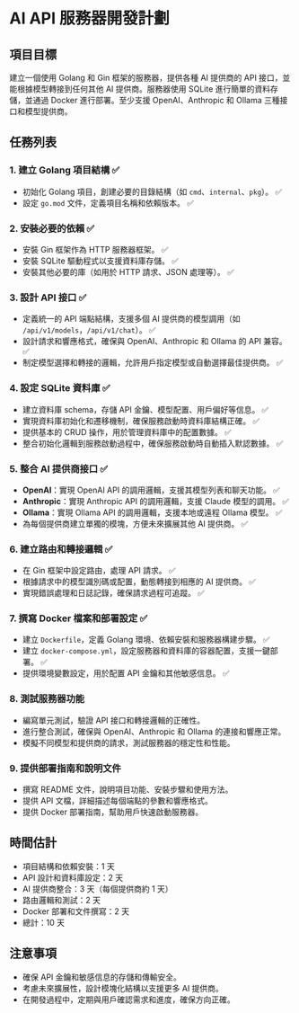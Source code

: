 # AI API 服務器開發計劃

## 項目目標
建立一個使用 Golang 和 Gin 框架的服務器，提供各種 AI 提供商的 API 接口，並能根據模型轉接到任何其他 AI 提供商。服務器使用 SQLite 進行簡單的資料存儲，並通過 Docker 進行部署。至少支援 OpenAI、Anthropic 和 Ollama 三種接口和模型提供商。

## 任務列表

### 1. 建立 Golang 項目結構 ✅
   - 初始化 Golang 項目，創建必要的目錄結構（如 `cmd`、`internal`、`pkg`）。 ✅
   - 設定 `go.mod` 文件，定義項目名稱和依賴版本。 ✅

### 2. 安裝必要的依賴 ✅
   - 安裝 Gin 框架作為 HTTP 服務器框架。 ✅
   - 安裝 SQLite 驅動程式以支援資料庫存儲。 ✅
   - 安裝其他必要的庫（如用於 HTTP 請求、JSON 處理等）。 ✅

### 3. 設計 API 接口 ✅
   - 定義統一的 API 端點結構，支援多個 AI 提供商的模型調用（如 `/api/v1/models`，`/api/v1/chat`）。 ✅
   - 設計請求和響應格式，確保與 OpenAI、Anthropic 和 Ollama 的 API 兼容。 ✅
   - 制定模型選擇和轉接的邏輯，允許用戶指定模型或自動選擇最佳提供商。 ✅

### 4. 設定 SQLite 資料庫 ✅
   - 建立資料庫 schema，存儲 API 金鑰、模型配置、用戶偏好等信息。 ✅
   - 實現資料庫初始化和遷移機制，確保服務啟動時資料庫結構正確。 ✅
   - 提供基本的 CRUD 操作，用於管理資料庫中的配置數據。 ✅
   - 整合初始化邏輯到服務啟動過程中，確保服務啟動時自動插入默認數據。 ✅

### 5. 整合 AI 提供商接口 ✅
   - **OpenAI**：實現 OpenAI API 的調用邏輯，支援其模型列表和聊天功能。 ✅
   - **Anthropic**：實現 Anthropic API 的調用邏輯，支援 Claude 模型的調用。 ✅
   - **Ollama**：實現 Ollama API 的調用邏輯，支援本地或遠程 Ollama 模型。 ✅
   - 為每個提供商建立單獨的模塊，方便未來擴展其他 AI 提供商。 ✅

### 6. 建立路由和轉接邏輯 ✅
   - 在 Gin 框架中設定路由，處理 API 請求。 ✅
   - 根據請求中的模型識別碼或配置，動態轉接到相應的 AI 提供商。 ✅
   - 實現錯誤處理和日誌記錄，確保請求過程可追蹤。 ✅

### 7. 撰寫 Docker 檔案和部署設定 ✅
   - 建立 `Dockerfile`，定義 Golang 環境、依賴安裝和服務器構建步驟。 ✅
   - 建立 `docker-compose.yml`，設定服務器和資料庫的容器配置，支援一鍵部署。 ✅
   - 提供環境變數設定，用於配置 API 金鑰和其他敏感信息。 ✅

### 8. 測試服務器功能
   - 編寫單元測試，驗證 API 接口和轉接邏輯的正確性。
   - 進行整合測試，確保與 OpenAI、Anthropic 和 Ollama 的連接和響應正常。
   - 模擬不同模型和提供商的請求，測試服務器的穩定性和性能。

### 9. 提供部署指南和說明文件
   - 撰寫 README 文件，說明項目功能、安裝步驟和使用方法。
   - 提供 API 文檔，詳細描述每個端點的參數和響應格式。
   - 提供 Docker 部署指南，幫助用戶快速啟動服務器。

## 時間估計
- 項目結構和依賴安裝：1 天
- API 設計和資料庫設定：2 天
- AI 提供商整合：3 天（每個提供商約 1 天）
- 路由邏輯和測試：2 天
- Docker 部署和文件撰寫：2 天
- 總計：10 天

## 注意事項
- 確保 API 金鑰和敏感信息的存儲和傳輸安全。
- 考慮未來擴展性，設計模塊化結構以支援更多 AI 提供商。
- 在開發過程中，定期與用戶確認需求和進度，確保方向正確。
